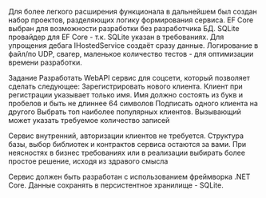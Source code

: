 Для более легкого расширения функционала в дальнейшем был создан набор проектов, разделяющих логику формирования сервиса.
EF Core выбран для возможности разработки без разработчика БД.
SQLite провайдер для EF Core - т.к. SQLite указан в требованиях.
Для упрощения дебага IHostedService создаёт сразу данные.
Логирование в файл/по UDP, свагер, маленькое количество тестов - для оптимизации времени разработки.

Задание
Разработать WebAPI сервис для соцсети, который позволяет сделать следующее: 
Зарегистрировать нового клиента. Клиент при регистрации указывает только имя. Имя должно состоять из букв и пробелов и быть не длиннее 64 символов 
Подписать одного клиента на другого
Выбрать топ наиболее популярных клиентов. Вызывающий может указать требуемое количество записей

Сервис внутренний, авторизации клиентов не требуется. 
Структура базы, выбор библиотек и контрактов сервиса остаются за вами. При неясностях в бизнес требованиях или в реализации выбирать более простое решение, исходя из здравого смысла

Сервис должен быть разработан с использованием фреймворка .NET Core. Данные сохранять в персистентное хранилище - SQLite.
